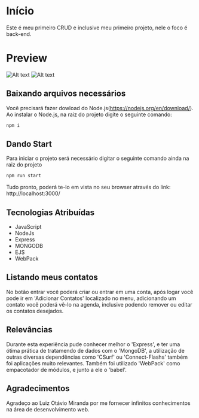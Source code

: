 #   Início

Este é meu primeiro CRUD e inclusive meu primeiro projeto, nele o foco é back-end.

# Preview

![Alt text](https://pbs.twimg.com/media/EZ8YfHoXYAA5imi?format=png&name=large "Login")
![Alt text](https://pbs.twimg.com/media/EZ8YfHpXsAUnJgh?format=png&name=large "Agenda")

## Baixando arquivos necessários

Você precisará fazer dowload do Node.js(https://nodejs.org/en/download/).
Ao instalar o Node.js, na raiz do projeto digite o seguinte comando:

```bash
npm i
```

## Dando Start

Para iniciar o projeto será necessário digitar o seguinte comando ainda na raiz do projeto

```python
npm run start
```
Tudo pronto, poderá te-lo em vista no seu browser através do link: http://localhost:3000/

## Tecnologias Atribuídas
- JavaScript
- NodeJs
- Express
- MONGODB
- EJS
- WebPack
## Listando meus contatos

No botão entrar você poderá criar ou entrar em uma conta, após logar você pode ir em 'Adicionar Contatos' localizado no menu, adicionando um contato você poderá vê-lo na agenda, inclusive podendo remover ou editar os contatos desejados.

## Relevâncias
Durante esta experiência pude conhecer melhor o 'Express', e ter uma ótima prática de tratamendo de dados com o 'MongoDB', a utilização de outras diversas dependências como 'CSurf' ou 'Connect-Flashs' também foi aplicações muito relevantes. Também foi utilizado 'WebPack' como empacotador de módulos, e junto a ele o 'babel'.

## Agradecimentos
Agradeço ao Luiz Otávio Miranda por me fornecer infinitos conhecimentos na área de desenvolvimento web.
